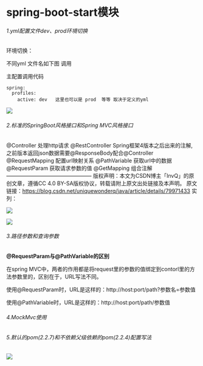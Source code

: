 # spring-boot-start模块

###### 1.yml配置文件dev、prod环境切换

环境切换：

不同yml  文件名如下图 调用  

主配置调用代码

```
spring:
  profiles:
    active: dev   这里也可以是 prod  等等 取决于定义的yml
```

![](https://wl-picture.oss-cn-hangzhou.aliyuncs.com/github/Snipaste_2020-05-11_22-09-03.jpg)

###### 2.标准的SpringBoot风格接口和Spring MVC风格接口
@Controller 处理http请求
@RestController Spring框架4版本之后出来的注解,之前版本返回json数据需要@ResponseBody配合@Controller
@RequestMapping 配置url映射关系
@PathVariable 获取url中的数据
@RequestParam 获取请求参数的值
@GetMapping 组合注解
————————————————
版权声明：本文为CSDN博主「InvQ」的原创文章，遵循CC 4.0 BY-SA版权协议，转载请附上原文出处链接及本声明。
原文链接：https://blog.csdn.net/uniquewonderq/java/article/details/79971433
实列：

![](https://wl-picture.oss-cn-hangzhou.aliyuncs.com/github/Snipaste_2020-05-11_22-37-03.jpg)

![](https://wl-picture.oss-cn-hangzhou.aliyuncs.com/github/Snipaste_2020-05-11_22-37-21.jpg)


###### 3.路径参数和查询参数
**@RequestParam与@PathVariable的区别**

 在spring MVC中，两者的作用都是将request里的参数的值绑定到contorl里的方法参数里的，区别在于，URL写法不同。

 使用@RequestParam时，URL是这样的：http://host:port/path?参数名=参数值

使用@PathVariable时，URL是这样的：http://host:port/path/参数值

###### 4.MockMvc使用


###### 5.默认的pom(2.2.7)和不依赖父级依赖的pom(2.2.4)配置写法

![](https://wl-picture.oss-cn-hangzhou.aliyuncs.com/github/Snipaste_2020-05-11_22-46-33.jpg)


